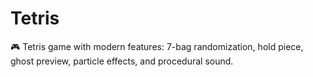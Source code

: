 # Tetris
🎮 Tetris game with modern features: 7-bag randomization, hold piece, ghost preview, particle effects, and procedural sound.

